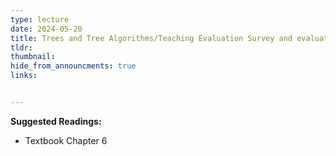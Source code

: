 ```yaml
---
type: lecture
date: 2024-05-20
title: Trees and Tree Algorithms/Teaching Evaluation Survey and evaluation questionnaire for learning outcomes
tldr: 
thumbnail: 
hide_from_announcments: true
links: 


---
```

**Suggested Readings:**
- Textbook Chapter 6


